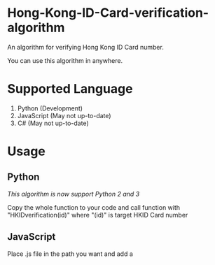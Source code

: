 # Hong-Kong-ID-Card-verification-algorithm
An algorithm for verifying Hong Kong ID Card number.

You can use this algorithm in anywhere.

# Supported Language
1. Python (Development)
2. JavaScript  (May not up-to-date)
3. C# (May not up-to-date)

# Usage
## Python
*This algorithm is now support Python 2 and 3*

Copy the whole function to your code and call function with "HKIDverification(id)" where "(id)" is target HKID Card number
## JavaScript
Place .js file in the path you want and add a <script> tag to link the file to webpage and call function with "HKIDverification(id)" where "(id)" is target HKID Card number
## C#
To-Do....

# To-Do
1. New feature: HKID Card number generator and check digit calculator
2. Documentation and usage
